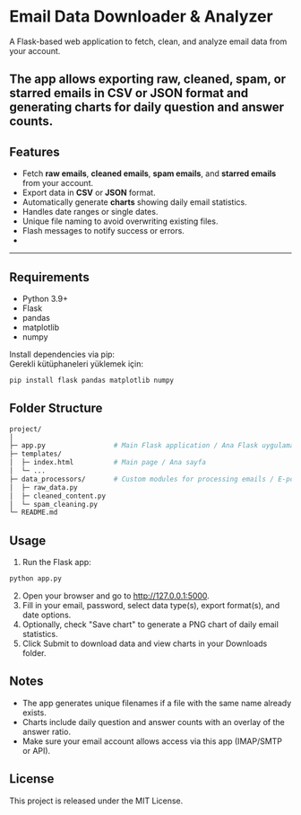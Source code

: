 # Email Data Downloader & Analyzer

A Flask-based web application to fetch, clean, and analyze email data from your account.

The app allows exporting raw, cleaned, spam, or starred emails in CSV or JSON format and generating charts for daily question and answer counts.
---

## Features

- Fetch **raw emails**, **cleaned emails**, **spam emails**, and **starred emails** from your account.  
- Export data in **CSV** or **JSON** format.  
- Automatically generate **charts** showing daily email statistics.  
- Handles date ranges or single dates.  
- Unique file naming to avoid overwriting existing files.  
- Flash messages to notify success or errors.
- 
---

## Requirements 

- Python 3.9+
- Flask
- pandas
- matplotlib
- numpy

Install dependencies via pip:  
Gerekli kütüphaneleri yüklemek için:

```bash
pip install flask pandas matplotlib numpy
```
## Folder Structure

```bash
project/
│
├─ app.py                 # Main Flask application / Ana Flask uygulaması
├─ templates/
│  ├─ index.html          # Main page / Ana sayfa
│  └─ ...
├─ data_processors/       # Custom modules for processing emails / E-postaları işleyen özel modüller
│  ├─ raw_data.py
│  ├─ cleaned_content.py
│  └─ spam_cleaning.py
└─ README.md
```

## Usage 
1. Run the Flask app:

```bash
python app.py
```
2. Open your browser and go to http://127.0.0.1:5000.
3. Fill in your email, password, select data type(s), export format(s), and date options.
4. Optionally, check "Save chart" to generate a PNG chart of daily email statistics.
5. Click Submit to download data and view charts in your Downloads folder.

## Notes

* The app generates unique filenames if a file with the same name already exists.
* Charts include daily question and answer counts with an overlay of the answer ratio.
* Make sure your email account allows access via this app (IMAP/SMTP or API).

## License

This project is released under the MIT License.
